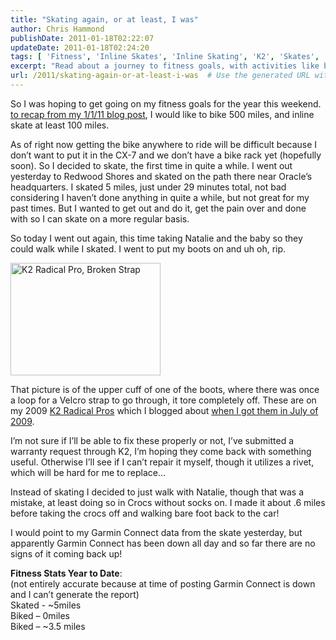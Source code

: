 ```yaml
---
title: "Skating again, or at least, I was"
author: Chris Hammond
publishDate: 2011-01-18T02:22:07
updateDate: 2011-01-18T02:24:20
tags: [ 'Fitness', 'Inline Skates', 'Inline Skating', 'K2', 'Skates', 'Skating' ]
excerpt: "Read about a journey to fitness goals, with activities like biking and inline skating, offering insights into overcoming challenges and equipment issues."
url: /2011/skating-again-or-at-least-i-was  # Use the generated URL with year
---
```

<p>So I was hoping to get going on my fitness goals for the year this weekend. <a href="https://www.chrishammond.com/blog/itemid/2048/2010-year-in-review-and-whatrsquos-coming-in-201">to recap from my 1/1/11 blog post</a>, I would like to bike 500 miles, and inline skate at least 100 miles.</p>  <p>As of right now getting the bike anywhere to ride will be difficult because I don’t want to put it in the CX-7 and we don’t have a bike rack yet (hopefully soon). So I decided to skate, the first time in quite a while. I went out yesterday to Redwood Shores and skated on the path there near Oracle’s headquarters. I skated 5 miles, just under 29 minutes total, not bad considering I haven’t done anything in quite a while, but not great for my past times. But I wanted to get out and do it, get the pain over and done with so I can skate on a more regular basis.</p>  <p>So today I went out again, this time taking Natalie and the baby so they could walk while I skated. I went to put my boots on and uh oh, rip.</p>  <p><a href="https://www.flickr.com/photos/chammond/5365931567/"><img border="0" alt="K2 Radical Pro, Broken Strap" src="https://farm6.static.flickr.com/5007/5365931567_0c4794b281_m.jpg" width="240" height="180" /></a></p>  <p>That picture is of the upper cuff of one of the boots, where there was once a loop for a Velcro strap to go through, it tore completely off. These are on my 2009 <a href="https://www.amazon.com/gp/product/B002W6MXO6?ie=UTF8&amp;tag=chrishammondc-20&amp;linkCode=as2&amp;camp=1789&amp;creative=390957&amp;creativeASIN=B002W6MXO6">K2 Radical Pros</a> which I blogged about <a href="https://www.chrishammond.com/blog/itemid/1793/skating-again-new-skates-30-miles-since-june-15.aspx">when I got them in July of 2009</a>.</p>  <p>I’m not sure if I’ll be able to fix these properly or not, I’ve submitted a warranty request through K2, I’m hoping they come back with something useful. Otherwise I’ll see if I can’t repair it myself, though it utilizes a rivet, which will be hard for me to replace… </p>  <p>Instead of skating I decided to just walk with Natalie, though that was a mistake, at least doing so in Crocs without socks on. I made it about .6 miles before taking the crocs off and walking bare foot back to the car!</p>  <p>I would point to my Garmin Connect data from the skate yesterday, but apparently Garmin Connect has been down all day and so far there are no signs of it coming back up!</p>  <p><strong>Fitness Stats Year to Date</strong>:     <br />(not entirely accurate because at time of posting Garmin Connect is down and I can’t generate the report)     <br />Skated - ~5miles     <br />Biked – 0miles     <br />Biked – ~3.5 miles</p>

